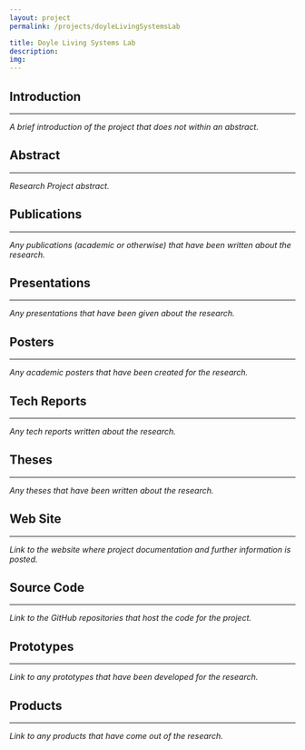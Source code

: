 ```yaml
---
layout: project
permalink: /projects/doyleLivingSystemsLab

title: Doyle Living Systems Lab
description:
img:
---
```


## Introduction

---

*A brief introduction of the project that does not within an abstract.*

## Abstract

---

*Research Project abstract.*

## Publications

---

*Any publications (academic or otherwise) that have been written about the research.*

## Presentations

---

*Any presentations that have been given about the research.*

## Posters

---

*Any academic posters that have been created for the research.*

## Tech Reports

---

*Any tech reports written about the research.*

## Theses

---

*Any theses that have been written about the research.*

## Web Site

---

*Link to the website where project documentation and further information is posted.*

## Source Code

---

*Link to the GitHub repositories that host the code for the project.*

## Prototypes

---

*Link to any prototypes that have been developed for the research.*

## Products

---

*Link to any products that have come out of the research.*

